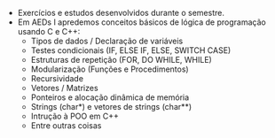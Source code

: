 * Exercícios e estudos desenvolvidos durante o semestre.
* Em AEDs I apredemos conceitos básicos de lógica de programação usando C e C++:
   - Tipos de dados / Declaração de variáveis
   - Testes condicionais (IF, ELSE IF, ELSE, SWITCH CASE)
   - Estruturas de repetição (FOR, DO WHILE, WHILE)
   - Modularização (Funções e Procedimentos)
   - Recursividade
   - Vetores / Matrizes
   - Ponteiros e alocação dinâmica de memória
   - Strings (char*) e vetores de strings (char**)
   - Intrução à POO em C++
   - Entre outras coisas
